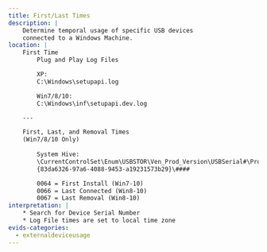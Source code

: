 ```yaml
---
title: First/Last Times
description: |
    Determine temporal usage of specific USB devices
    connected to a Windows Machine. 
location: |
    First Time
        Plug and Play Log Files

        XP:
        C:\Windows\setupapi.log

        Win7/8/10:
        C:\Windows\inf\setupapi.dev.log

    ---

    First, Last, and Removal Times
    (Win7/8/10 Only)
    
        System Hive:
        \CurrentControlSet\Enum\USBSTOR\Ven_Prod_Version\USBSerial#\Properties\
        {83da6326-97a6-4088-9453-a19231573b29}\####

        0064 = First Install (Win7-10)
        0066 = Last Connected (Win8-10)
        0067 = Last Removal (Win8-10)
interpretation: |
    * Search for Device Serial Number
    * Log File times are set to local time zone 
evids-categories:
  - externaldeviceusage
---
```

